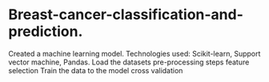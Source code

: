 # Breast-cancer-classification-and-prediction.
Created a machine learning model. Technologies used: Scikit-learn, Support vector machine, Pandas.
Load the datasets
pre-processing steps
feature selection
Train the data to the model
cross validation
